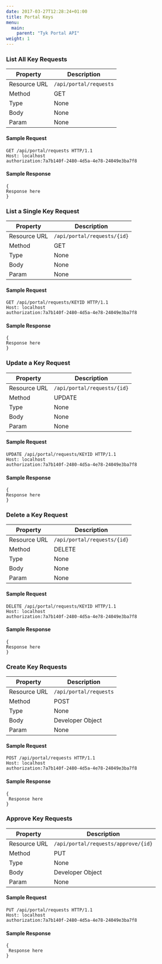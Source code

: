 ```yaml
---
date: 2017-03-27T12:28:24+01:00
title: Portal Keys
menu:
  main:
    parent: "Tyk Portal API"
weight: 1
---
```


### List All Key Requests

| **Property** | **Description**          |
| ------------ | ------------------------ |
| Resource URL | `/api/portal/requests`   |
| Method       | GET                      |
| Type         | None                     |
| Body         | None                     |
| Param        | None                     |

#### Sample Request

```{.copyWrapper}
GET /api/portal/requests HTTP/1.1
Host: localhost
authorization:7a7b140f-2480-4d5a-4e78-24049e3ba7f8
```

#### Sample Response

```
{
Response here
}
```

### List a Single Key Request

| **Property** | **Description**            |
| ------------ | -------------------------- |
| Resource URL | `/api/portal/requests/{id}`|
| Method       | GET                      |
| Type         | None                     |
| Body         | None                     |
| Param        | None                     |

#### Sample Request

```{.copyWrapper}
GET /api/portal/requests/KEYID HTTP/1.1
Host: localhost
authorization:7a7b140f-2480-4d5a-4e78-24049e3ba7f8
```

#### Sample Response

```
{
Response here
}
```

### Update a Key Request

| **Property** | **Description**            |
| ------------ | -------------------------- |
| Resource URL | `/api/portal/requests/{id}`|
| Method       | UPDATE                     |
| Type         | None                     |
| Body         | None                     |
| Param        | None                     |

#### Sample Request

```{.copyWrapper}
UPDATE /api/portal/requests/KEYID HTTP/1.1
Host: localhost
authorization:7a7b140f-2480-4d5a-4e78-24049e3ba7f8
```

#### Sample Response

```
{
Response here
}
```

### Delete a Key Request

| **Property** | **Description**            |
| ------------ | -------------------------- |
| Resource URL | `/api/portal/requests/{id}`|
| Method       | DELETE                     |
| Type         | None                     |
| Body         | None                     |
| Param        | None                     |

#### Sample Request

```{.copyWrapper}
DELETE /api/portal/requests/KEYID HTTP/1.1
Host: localhost
authorization:7a7b140f-2480-4d5a-4e78-24049e3ba7f8
```

#### Sample Response

```
{
Response here
}
```

### Create Key Requests

| **Property** | **Description**               |
| ------------ | ----------------------------- |
| Resource URL | `/api/portal/requests`        |
| Method       | POST                          |
| Type         | None                          |
| Body         | Developer Object              |
| Param        | None                          |

#### Sample Request

```{.copyWrapper}
POST /api/portal/requests HTTP/1.1
Host: localhost
authorization:7a7b140f-2480-4d5a-4e78-24049e3ba7f8
```

#### Sample Response

```
{
 Response here
}
```

### Approve Key Requests

| **Property** | **Description**               |
| ------------ | ----------------------------- |
| Resource URL | `/api/portal/requests/approve/{id}`|
| Method       | PUT                           |
| Type         | None                          |
| Body         | Developer Object              |
| Param        | None                          |

#### Sample Request

```{.copyWrapper}
PUT /api/portal/requests HTTP/1.1
Host: localhost
authorization:7a7b140f-2480-4d5a-4e78-24049e3ba7f8
```

#### Sample Response

```
{
 Response here
}
```
